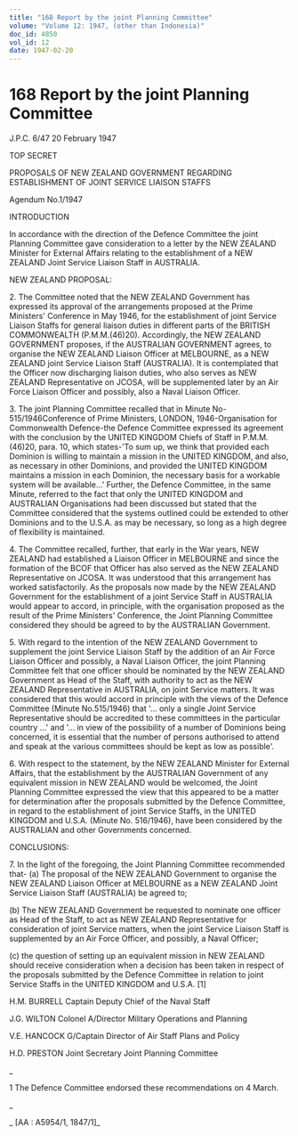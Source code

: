 ```yaml
---
title: "168 Report by the joint Planning Committee"
volume: "Volume 12: 1947, (other than Indonesia)"
doc_id: 4850
vol_id: 12
date: 1947-02-20
---
```


# 168 Report by the joint Planning Committee

J.P.C. 6/47 20 February 1947

TOP SECRET

PROPOSALS OF NEW ZEALAND GOVERNMENT REGARDING ESTABLISHMENT OF JOINT SERVICE LIAISON STAFFS

Agendum No.1/1947

INTRODUCTION

In accordance with the direction of the Defence Committee the joint Planning Committee gave consideration to a letter by the NEW ZEALAND Minister for External Affairs relating to the establishment of a NEW ZEALAND Joint Service Liaison Staff in AUSTRALIA.

NEW ZEALAND PROPOSAL:

2\. The Committee noted that the NEW ZEALAND Government has expressed its approval of the arrangements proposed at the Prime Ministers' Conference in May 1946, for the establishment of joint Service Liaison Staffs for general liaison duties in different parts of the BRITISH COMMONWEALTH (P.M.M.(46)20). Accordingly, the NEW ZEALAND GOVERNMENT proposes, if the AUSTRALIAN GOVERNMENT agrees, to organise the NEW ZEALAND Liaison Officer at MELBOURNE, as a NEW ZEALAND joint Service Liaison Staff (AUSTRALIA). It is contemplated that the Officer now discharging liaison duties, who also serves as NEW ZEALAND Representative on JCOSA, will be supplemented later by an Air Force Liaison Officer and possibly, also a Naval Liaison Officer.

3\. The joint Planning Committee recalled that in Minute No- 515/1946Conference of Prime Ministers, LONDON, 1946-Organisation for Commonwealth Defence-the Defence Committee expressed its agreement with the conclusion by the UNITED KINGDOM Chiefs of Staff in P.M.M. (46)20, para. 10, which states-'To sum up, we think that provided each Dominion is willing to maintain a mission in the UNITED KINGDOM, and also, as necessary in other Dominions, and provided the UNITED KINGDOM maintains a mission in each Dominion, the necessary basis for a workable system will be available...' Further, the Defence Committee, in the same Minute, referred to the fact that only the UNITED KINGDOM and AUSTRALIAN Organisations had been discussed but stated that the Committee considered that the systems outlined could be extended to other Dominions and to the U.S.A. as may be necessary, so long as a high degree of flexibility is maintained.

4\. The Committee recalled, further, that early in the War years, NEW ZEALAND had established a Liaison Officer in MELBOURNE and since the formation of the BCOF that Officer has also served as the NEW ZEALAND Representative on JCOSA. It was understood that this arrangement has worked satisfactorily. As the proposals now made by the NEW ZEALAND Government for the establishment of a joint Service Staff in AUSTRALIA would appear to accord, in principle, with the organisation proposed as the result of the Prime Ministers' Conference, the Joint Planning Committee considered they should be agreed to by the AUSTRALIAN Government.

5\. With regard to the intention of the NEW ZEALAND Government to supplement the joint Service Liaison Staff by the addition of an Air Force Liaison Officer and possibly, a Naval Liaison Officer, the joint Planning Committee felt that one officer should be nominated by the NEW ZEALAND Government as Head of the Staff, with authority to act as the NEW ZEALAND Representative in AUSTRALIA, on joint Service matters. It was considered that this would accord in principle with the views of the Defence Committee (Minute No.515/1946) that '... only a single Joint Service Representative should be accredited to these committees in the particular country ...' and '... in view of the possibility of a number of Dominions being concerned, it is essential that the number of persons authorised to attend and speak at the various committees should be kept as low as possible'.

6\. With respect to the statement, by the NEW ZEALAND Minister for External Affairs, that the establishment by the AUSTRALIAN Government of any equivalent mission in NEW ZEALAND would be welcomed, the Joint Planning Committee expressed the view that this appeared to be a matter for determination after the proposals submitted by the Defence Committee, in regard to the establishment of joint Service Staffs, in the UNITED KINGDOM and U.S.A. (Minute No. 516/1946), have been considered by the AUSTRALIAN and other Governments concerned.

CONCLUSIONS:

7\. In the light of the foregoing, the Joint Planning Committee recommended that- (a) The proposal of the NEW ZEALAND Government to organise the NEW ZEALAND Liaison Officer at MELBOURNE as a NEW ZEALAND Joint Service Liaison Staff (AUSTRALIA) be agreed to;

(b) The NEW ZEALAND Government be requested to nominate one officer as Head of the Staff, to act as NEW ZEALAND Representative for consideration of joint Service matters, when the joint Service Liaison Staff is supplemented by an Air Force Officer, and possibly, a Naval Officer;

(c) the question of setting up an equivalent mission in NEW ZEALAND should receive consideration when a decision has been taken in respect of the proposals submitted by the Defence Committee in relation to joint Service Staffs in the UNITED KINGDOM and U.S.A. [1]

H.M. BURRELL Captain Deputy Chief of the Naval Staff

J.G. WILTON Colonel A/Director Military Operations and Planning

V.E. HANCOCK G/Captain Director of Air Staff Plans and Policy

H.D. PRESTON Joint Secretary Joint Planning Committee

_

1 The Defence Committee endorsed these recommendations on 4 March.

_

_ [AA : A5954/1, 1847/1]_
